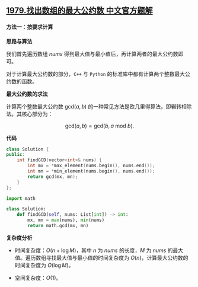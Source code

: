 ## [1979.找出数组的最大公约数 中文官方题解](https://leetcode.cn/problems/find-greatest-common-divisor-of-array/solutions/100000/zhao-chu-shu-zu-de-zui-da-gong-yue-shu-b-brqd)
#### 方法一：按要求计算

**思路与算法**

我们首先遍历数组 $\textit{nums}$ 得到最大值与最小值后，再计算两者的最大公约数即可。

对于计算最大公约数的部分，$\texttt{C++}$ 与 $\texttt{Python}$ 的标准库中都有计算两个整数最大公约数的函数。

**最大公约数的求法**

计算两个整数最大公约数 $\text{gcd}(a, b)$ 的一种常见方法是欧几里得算法，即辗转相除法。其核心部分为：

$$
\text{gcd}(a, b) = \text{gcd}(b, a\ \text{mod}\ b).
$$

**代码**

```C++ [sol1-C++]
class Solution {
public:
    int findGCD(vector<int>& nums) {
        int mx = *max_element(nums.begin(), nums.end());
        int mn = *min_element(nums.begin(), nums.end());
        return gcd(mx, mn);
    }
};
```


```Python [sol1-Python3]
import math

class Solution:
    def findGCD(self, nums: List[int]) -> int:
        mx, mn = max(nums), min(nums)
        return math.gcd(mx, mn)
```


**复杂度分析**

- 时间复杂度：$O(n + \log M)$，其中 $n$ 为 $\textit{nums}$ 的长度，$M$ 为 $\textit{nums}$ 的最大值。遍历数组寻找最大值与最小值的时间复杂度为 $O(n)$，计算最大公约数的时间复杂度为 $O(\log M)$。

- 空间复杂度：$O(1)$。